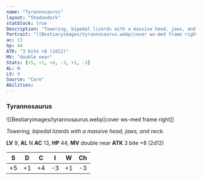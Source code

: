 ```yaml
---
name: "Tyrannosaurus"
layout: "Shadowdark"
statblock: true
Description: "Towering, bipedal lizards with a massive head, jaws, and neck."
Portrait: "[[Bestiaryimages/tyrannosaurus.webp|cover ws-med frame right]]"
ac: 13
hp: 44
ATK: "3 bite +8 (2d12)"
MV: "double near"
Stats: [+5, +1, +4, -3, +1, -3]
AL: N
LV: 9
Source: "Core"
Abilities:
---
```


### Tyrannosaurus

![[Bestiaryimages/tyrannosaurus.webp|cover ws-med frame right]]

_Towering, bipedal lizards with a massive head, jaws, and neck._

**LV** 9, **AL** N
**AC** 13, **HP** 44, **MV** double near
**ATK** 3 bite +8 (2d12)

|  S  |  D  |  C  |  I  |  W  |  Ch  |
|:---:|:---:|:---:|:---:|:---:|:----:|
| +5 | +1 | +4 | -3 | +1 | -3 |

